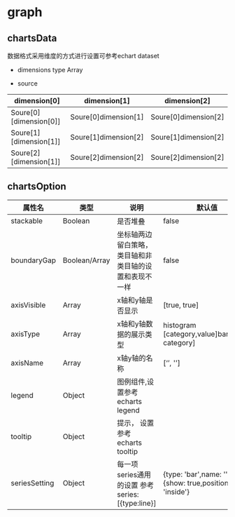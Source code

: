 # graph

## chartsData

数据格式采用维度的方式进行设置可参考echart dataset


- dimensions type Array

- source


| dimension[0] | dimension[1] | dimension[2] |
| --- | --- | --- |
| Soure[0][dimension[0]] | Soure[0]dimension[1] | Soure[0]dimension[2] |
| Soure[1][dimension[1]] | Soure[1]dimension[2] | Soure[1]dimension[2] |
| Soure[2][dimension[1]] | Soure[2]dimension[2] | Soure[2]dimension[2] |


## chartsOption

| 属性名  | 类型 | 说明 | 默认值 | 可选值 |
| --- | --- | --- | --- | --- |
| stackable | Boolean |是否堆叠| false  | true/false  |
| boundaryGap | Boolean/Array |坐标轴两边留白策略，类目轴和非类目轴的设置和表现不一样| false  | true/false  |
| axisVisible | Array | x轴和y轴是否显示 | [true, true] | -- |
| axisType | Array | x轴和y轴数据的展示类型  | histogram [category,value]bar[value, category] |category/value |
| axisName | Array | x轴y轴的名称 | [‘’, ''] | 自己定义 |
| legend | Object | 图例组件,设置参考echarts legend |   |  |
| tooltip | Object | 提示， 设置参考 echarts tooltip |   |  |
| seriesSetting | Object | 每一项series通用的设置 参考 series:[{type:line}] |  {type: 'bar',name: '',label:{show: true,position: 'inside'}|  |
